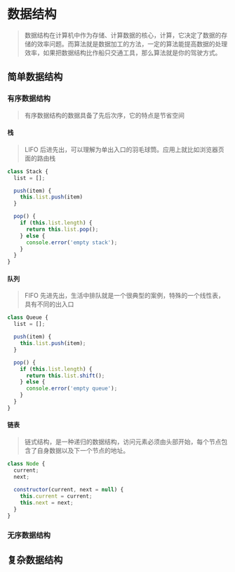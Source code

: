 # 数据结构

> 数据结构在计算机中作为存储、计算数据的核心，计算，它决定了数据的存储的效率问题。而算法就是数据加工的方法，一定的算法能提高数据的处理效率，如果把数据结构比作船只交通工具，那么算法就是你的驾驶方式。

## 简单数据结构

### 有序数据结构

> 有序数据结构的数据具备了先后次序，它的特点是节省空间

#### 栈

> LIFO 后进先出，可以理解为单出入口的羽毛球筒。应用上就比如浏览器页面的路由栈

```javascript
class Stack {
  list = [];

  push(item) {
    this.list.push(item)
  }

  pop() {
    if (this.list.length) {
      return this.list.pop();
    } else {
      console.error('empty stack');
    }
  }
}
```

#### 队列

> FIFO 先进先出，生活中排队就是一个很典型的案例，特殊的一个线性表，具有不同的出入口

```javascript
class Queue {
  list = [];

  push(item) {
    this.list.push(item);
  }

  pop() {
    if (this.list.length) {
      return this.list.shift();
    } else {
      console.error('empty queue');
    }
  }
}
```

#### 链表

> 链式结构，是一种递归的数据结构，访问元素必须由头部开始，每个节点包含了自身数据以及下一个节点的地址。

```javascript
class Node {
  current;
  next;
  
  constructor(current, next = null) {
    this.current = current;
    this.next = next;
  }
}
```

### 无序数据结构

## 复杂数据结构
